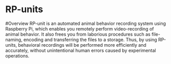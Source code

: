 # RP-units

#Overview
 RP-unit is an automated animal behavior recording system using Raspberry Pi, which enables you remotely perform video-recording of animal behavior. It also frees you from laborious procedures such as file-naming, encoding and transferring the files to a storage.
Thus, by using RP-units, behavioral recordings will be performed more efficiently and accurately, without unintentional human errors caused by experimental operations. 

